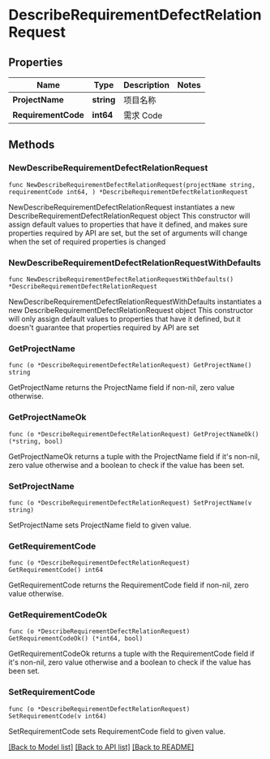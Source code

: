 # DescribeRequirementDefectRelationRequest

## Properties

Name | Type | Description | Notes
------------ | ------------- | ------------- | -------------
**ProjectName** | **string** | 项目名称 | 
**RequirementCode** | **int64** | 需求 Code | 

## Methods

### NewDescribeRequirementDefectRelationRequest

`func NewDescribeRequirementDefectRelationRequest(projectName string, requirementCode int64, ) *DescribeRequirementDefectRelationRequest`

NewDescribeRequirementDefectRelationRequest instantiates a new DescribeRequirementDefectRelationRequest object
This constructor will assign default values to properties that have it defined,
and makes sure properties required by API are set, but the set of arguments
will change when the set of required properties is changed

### NewDescribeRequirementDefectRelationRequestWithDefaults

`func NewDescribeRequirementDefectRelationRequestWithDefaults() *DescribeRequirementDefectRelationRequest`

NewDescribeRequirementDefectRelationRequestWithDefaults instantiates a new DescribeRequirementDefectRelationRequest object
This constructor will only assign default values to properties that have it defined,
but it doesn't guarantee that properties required by API are set

### GetProjectName

`func (o *DescribeRequirementDefectRelationRequest) GetProjectName() string`

GetProjectName returns the ProjectName field if non-nil, zero value otherwise.

### GetProjectNameOk

`func (o *DescribeRequirementDefectRelationRequest) GetProjectNameOk() (*string, bool)`

GetProjectNameOk returns a tuple with the ProjectName field if it's non-nil, zero value otherwise
and a boolean to check if the value has been set.

### SetProjectName

`func (o *DescribeRequirementDefectRelationRequest) SetProjectName(v string)`

SetProjectName sets ProjectName field to given value.


### GetRequirementCode

`func (o *DescribeRequirementDefectRelationRequest) GetRequirementCode() int64`

GetRequirementCode returns the RequirementCode field if non-nil, zero value otherwise.

### GetRequirementCodeOk

`func (o *DescribeRequirementDefectRelationRequest) GetRequirementCodeOk() (*int64, bool)`

GetRequirementCodeOk returns a tuple with the RequirementCode field if it's non-nil, zero value otherwise
and a boolean to check if the value has been set.

### SetRequirementCode

`func (o *DescribeRequirementDefectRelationRequest) SetRequirementCode(v int64)`

SetRequirementCode sets RequirementCode field to given value.



[[Back to Model list]](../README.md#documentation-for-models) [[Back to API list]](../README.md#documentation-for-api-endpoints) [[Back to README]](../README.md)


